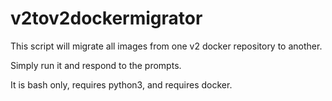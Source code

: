 # v2tov2dockermigrator
This script will migrate all images from one v2 docker repository to another.

Simply run it and respond to the prompts.

It is bash only, requires python3, and requires docker.

